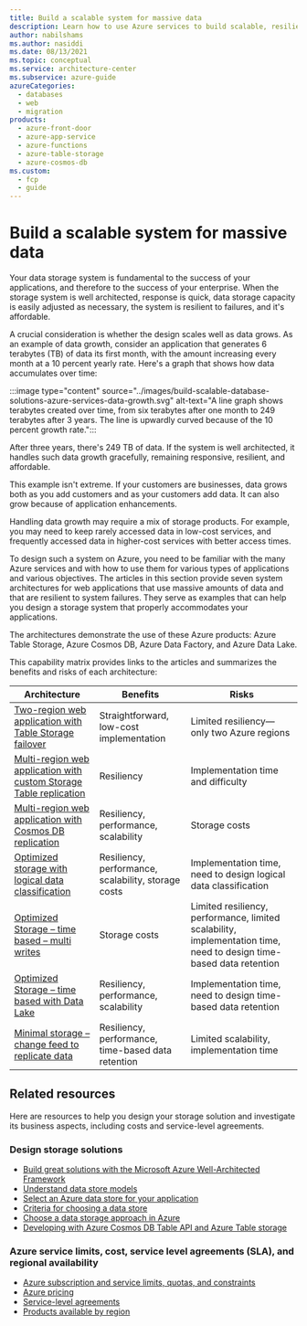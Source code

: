 ```yaml
---
title: Build a scalable system for massive data
description: Learn how to use Azure services to build scalable, resilient, and highly available systems that handle massive amounts of data.
author: nabilshams
ms.author: nasiddi
ms.date: 08/13/2021
ms.topic: conceptual
ms.service: architecture-center
ms.subservice: azure-guide
azureCategories:
  - databases
  - web
  - migration
products:
  - azure-front-door
  - azure-app-service
  - azure-functions
  - azure-table-storage
  - azure-cosmos-db
ms.custom:
  - fcp
  - guide
---
```


# Build a scalable system for massive data

Your data storage system is fundamental to the success of your applications, and therefore to the success of your enterprise. When the storage system is well architected, response is quick, data storage capacity is easily adjusted as necessary, the system is resilient to failures, and it's affordable.

A crucial consideration is whether the design scales well as data grows. As an example of data growth, consider an application that generates 6 terabytes (TB) of data its first month, with the amount increasing every month at a 10 percent yearly rate. Here's a graph that shows how data accumulates over time:

:::image type="content" source="../images/build-scalable-database-solutions-azure-services-data-growth.svg" alt-text="A line graph shows terabytes created over time, from six terabytes after one month to 249 terabytes after 3 years. The line is upwardly curved because of the 10 percent growth rate.":::

After three years, there's 249 TB of data. If the system is well architected, it handles such data growth gracefully, remaining responsive, resilient, and affordable.

This example isn't extreme. If your customers are businesses, data grows both as you add customers and as your customers add data. It can also grow because of application enhancements.

Handling data growth may require a mix of storage products. For example, you may need to keep rarely accessed data in low-cost services, and frequently accessed data in higher-cost services with better access times.

To design such a system on Azure, you need to be familiar with the many Azure services and with how to use them for various types of applications and various objectives. The articles in this section provide seven system architectures for web applications that use massive amounts of data and that are resilient to system failures. They serve as examples that can help you design a storage system that properly accommodates your applications.

The architectures demonstrate the use of these Azure products: Azure Table Storage, Azure Cosmos DB, Azure Data Factory, and Azure Data Lake.

This capability matrix provides links to the articles and summarizes the benefits and risks of each architecture:

| Architecture | Benefits | Risks |
|---------|----------|-------|
|[Two-region web application with Table Storage failover](../../solution-ideas/articles/multi-region-web-app-azure-table-failover.yml)|Straightforward, low-cost implementation|Limited resiliency—only two Azure regions|
|[Multi-region web application with custom Storage Table replication](../../solution-ideas/articles/multi-region-web-app-multi-writes-azure-table.yml)|Resiliency|Implementation time and difficulty|
|[Multi-region web application with Cosmos DB replication](../../solution-ideas/articles/multi-region-web-app-cosmos-db-replication.yml)|Resiliency, performance, scalability|Storage costs|
|[Optimized storage with logical data classification](../../solution-ideas/articles/optimized-storage-logical-data-classification.yml)|Resiliency, performance, scalability, storage costs|Implementation time, need to design logical data classification|
|[Optimized Storage – time based – multi writes](../../solution-ideas/articles/optimized-storage-time-based-multi-writes.yml)|Storage costs|Limited resiliency, performance, limited scalability, implementation time, need to design time-based data retention|
| [Optimized Storage – time based with Data Lake](../../solution-ideas/articles/optimized-storage-time-based-data-lake.yml)|Resiliency, performance, scalability|Implementation time, need to design time-based data retention|
|[Minimal storage – change feed to replicate data](../../solution-ideas/articles/minimal-storage-change-feed-replicate-data.yml)|Resiliency, performance, time-based data retention|Limited scalability, implementation time|

## Related resources

Here are resources to help you design your storage solution and investigate its business aspects, including costs and service-level agreements.

### Design storage solutions

- [Build great solutions with the Microsoft Azure Well-Architected Framework](/learn/paths/azure-well-architected-framework)
- [Understand data store models](../../guide/technology-choices/data-store-overview.md)
- [Select an Azure data store for your application](../../guide/technology-choices/data-store-decision-tree.md)
- [Criteria for choosing a data store](../../guide/technology-choices/data-store-considerations.md)
- [Choose a data storage approach in Azure](/learn/modules/choose-storage-approach-in-azure)
- [Developing with Azure Cosmos DB Table API and Azure Table storage](/azure/cosmos-db/table-support)

### Azure service limits, cost, service level agreements (SLA), and regional availability

- [Azure subscription and service limits, quotas, and constraints](/azure/azure-subscription-service-limits)
- [Azure pricing](https://azure.microsoft.com/pricing)
- [Service-level agreements](https://azure.microsoft.com/support/legal/sla)
- [Products available by region](https://azure.microsoft.com/global-infrastructure/services)
